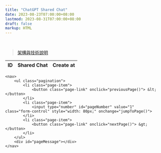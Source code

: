 ```yaml
---
title: "ChatGPT Shared Chat"
date: 2023-08-23T07:00:00+08:00
lastmod: 2023-08-31T07:00:00+08:00
draft: false
markup: HTML
---
```

<!DOCTYPE html>
<html lang="en">
<head>
    <meta charset="UTF-8">
    <meta name="viewport" content="width=device-width, initial-scale=1.0">
    <title>Shared Chat</title>
    <!-- Bootstrap CSS -->
    <link href="https://maxcdn.bootstrapcdn.com/bootstrap/4.5.2/css/bootstrap.min.css" rel="stylesheet">
</head>
<body>
<br>
<blockquote><a href="../readme/">架構與技術說明</a></blockquote>
<div class="container mt-5">
    <table class="table table-bordered">
        <thead>
            <tr>
                <th>ID</th>
                <th>Shared Chat</th>
                <th>Create at</th>
            </tr>
        </thead>
        <tbody id="userTable"></tbody>
    </table>
    
    <nav>
        <ul class="pagination">
            <li class="page-item">
                <button class="page-link" onclick="previousPage()"> &lt; </button>
            </li>
            <li class="page-item">
                <input type="number" id="pageNumber" value="1" class="form-control" style="width: 80px;" onchange="jumpToPage()">
            </li>
            <li class="page-item">
                <button class="page-link" onclick="nextPage()"> &gt; </button>
            </li>
        </ul>
        <div id="pageMessage"></div>
    </nav>
</div>

<!-- Bootstrap JS, Popper.js, and jQuery -->
<script src="https://code.jquery.com/jquery-3.5.1.slim.min.js"></script>
<script src="https://cdn.jsdelivr.net/npm/@popperjs/core@2.9.3/dist/umd/popper.min.js"></script>
<script src="https://maxcdn.bootstrapcdn.com/bootstrap/4.5.2/js/bootstrap.min.js"></script>

<!-- Custom JS -->
<script>
    let currentPage = 1;
    const totalPages = 10;  // Dynamic total pages

    let dataSource = "staticJson"; // Global flag variable for data source
    const fetchFunc = {
        "staticJson": fetchStaticJson,
        "localhost": fetchLocalhost,
    };

    // Function to handle fetching data from different sources
    function loadData(page) {
        if(fetchFunc[dataSource]) {
            fetchFunc[dataSource](page);
        } else {
            console.error('Unknown data source');
        }
    }

    function fetchStaticJson(page) {
        const url = `https://raw.githubusercontent.com/YuanData/urlhash/main/sharedlinks/page_id_${page}.json`;
        fetch(url).then(response => response.json())
            .then(data => renderTable(data, page))
            .catch(error => console.error('Error:', error));
    }

    function fetchLocalhost(page) {
        const url = `http://localhost:8080/sharedlinks?page_id=${page}&page_size=10`;
        fetch(url).then(response => response.json())
            .then(data => renderTable(data, page))
            .catch(error => console.error('Error:', error));
    }

    function renderTable(data, page) {
        let tableBody = document.getElementById("userTable");
        tableBody.innerHTML = '';
        data.forEach(resp => {
            tableBody.innerHTML += `
        <tr>
            <td>${resp.id}</td>
            <td><a href="https://chat.openai.com/share/${resp.urlhash}" target="_blank">${resp.name}</a></td>
            <td>${resp.created_at.substring(0, 19)}</td>
        </tr>
            `;
        });

        document.getElementById("pageNumber").value = page;
    }


    function nextPage() {
        if(currentPage < totalPages) {
            currentPage++;
            loadData(currentPage);
            document.getElementById("pageMessage").innerText = "";
        } else {
            document.getElementById("pageMessage").innerText = "已經到最後頁";
        }
    }

    function previousPage() {
        if(currentPage > 1) {
            currentPage--;
            loadData(currentPage);
            document.getElementById("pageMessage").innerText = "";
        } else {
            document.getElementById("pageMessage").innerText = "已經到第1頁";
        }
    }

    function jumpToPage() {
        const desiredPage = Number(document.getElementById("pageNumber").value);
        if(desiredPage >= 1 && desiredPage <= totalPages) {
            currentPage = desiredPage;
            loadData(currentPage);
            document.getElementById("pageMessage").innerText = "";
        } else if (desiredPage < 1) {
            document.getElementById("pageMessage").innerText = "已經到第1頁";
        } else {
            document.getElementById("pageMessage").innerText = "已經到最後頁";
        }
    }

    // Load the first page by default
    loadData(1);
</script>
</body>
</html>
